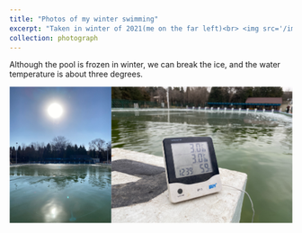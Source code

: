 ```yaml
---
title: "Photos of my winter swimming"
excerpt: "Taken in winter of 2021(me on the far left)<br> <img src='/images/photograph/win_pic2.JPG' width='500' height='300'>"
collection: photograph
---
```


Although the pool is frozen in winter, we can break the ice, and the water temperature is about three degrees.

![ice](/images/photograph/ice.png)

